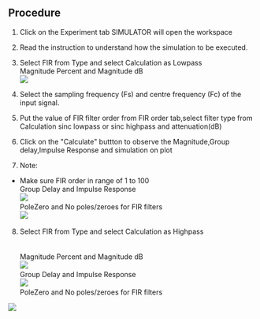 ## Procedure


1. Click on the Experiment tab SIMULATOR will open the workspace
                              
2. Read the instruction to understand how the simulation to be executed.

3. Select FIR from Type and select Calculation as Lowpass </br>
Magnitude Percent and Magnitude dB </br>
<img src="images/exp8_1.png"  /> </br>


4. Select the sampling frequency (Fs) and centre frequency (Fc) of the input signal.
                            
5. Put the value of FIR filter order from FIR order tab,select filter type from Calculation sinc lowpass or sinc highpass and attenuation(dB)          
                            
6. Click on the "Calculate" buttton to observe the Magnitude,Group delay,Impulse Response and simulation on plot                  
                        
7. Note:                       
- Make sure FIR order in range of 1 to 100 </br>
Group Delay and Impulse Response </br>
<img src="images/exp8_2.png"  /> </br>
PoleZero and No poles/zeroes for FIR filters </br>
<img src="images/exp8_3.png"  /> </br>


8. Select FIR from Type and select Calculation as Highpass </br> </br> </br>
Magnitude Percent and Magnitude dB </br>
<img src="images/exp8_4.png"  /> </br>
Group Delay and Impulse Response </br>
<img src="images/exp8_5.png"  /> </br>
PoleZero and No poles/zeroes for FIR filters </br>
<img src="images/exp8_6.png"  />
                            
